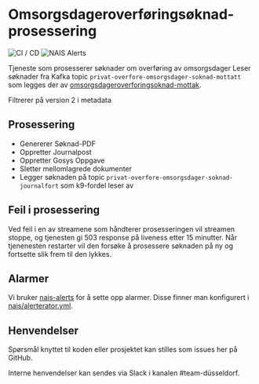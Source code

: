 # Omsorgsdageroverføringsøknad-prosessering
![CI / CD](https://github.com/navikt/omsorgsdageroverforingsoknad-prosessering/workflows/CI%20/%20CD/badge.svg)
![NAIS Alerts](https://github.com/navikt/omsorgsdageroverforingsoknad-prosessering/workflows/Alerts/badge.svg)

Tjeneste som prosesserer søknader om overføring av omsorgsdager
Leser søknader fra Kafka topic `privat-overfore-omsorgsdager-soknad-mottatt` som legges der av [omsorgsdageroverforingsoknad-mottak](https://github.com/navikt/omsorgsdageroverforingsoknad-mottak).

Filtrerer på version 2 i metadata

## Prosessering
- Genererer Søknad-PDF
- Oppretter Journalpost
- Oppretter Gosys Oppgave
- Sletter mellomlagrede dokumenter
- Legger søknaden på topic `privat-overfore-omsorgsdager-soknad-journalfort` som k9-fordel leser av

## Feil i prosessering
Ved feil i en av streamene som håndterer prosesseringen vil streamen stoppe, og tjenesten gi 503 response på liveness etter 15 minutter.
Når tjenenesten restarter vil den forsøke å prosessere søknaden på ny og fortsette slik frem til den lykkes.

## Alarmer
Vi bruker [nais-alerts](https://doc.nais.io/observability/alerts) for å sette opp alarmer. Disse finner man konfigurert i [nais/alerterator.yml](nais/alerterator.yml).


## Henvendelser
Spørsmål knyttet til koden eller prosjektet kan stilles som issues her på GitHub.

Interne henvendelser kan sendes via Slack i kanalen #team-düsseldorf.
